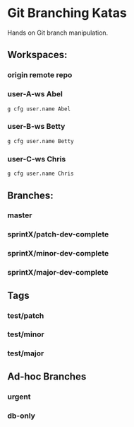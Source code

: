# Git Branching Katas

Hands on Git branch manipulation.

## Workspaces:

### origin    remote repo

### user-A-ws	Abel
    g cfg user.name Abel

### user-B-ws	Betty
    g cfg user.name Betty

### user-C-ws	Chris
    g cfg user.name Chris

## Branches:

### master

### sprintX/patch-dev-complete
### sprintX/minor-dev-complete
### sprintX/major-dev-complete

## Tags

### test/patch
### test/minor
### test/major

## Ad-hoc Branches

### urgent
### db-only
